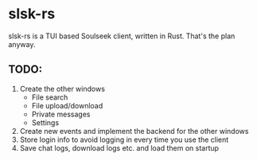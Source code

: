 <h1>slsk-rs</h1>
slsk-rs is a TUI based Soulseek client, written in Rust.
That's the plan anyway.
<br>

<h2>TODO:</h2>
<ol>
    <li>
        Create the other windows
        <br>
        <ul>
            <li>File search</li>
            <li>File upload/download</li>
            <li>Private messages</li>
            <li>Settings</li>
        </ul>
    </li>
    <li>Create new events and implement the backend for the other windows</li>
    <li>Store login info to avoid logging in every time you use the client</li>
    <li>Save chat logs, download logs etc. and load them on startup</li>
</ol>
